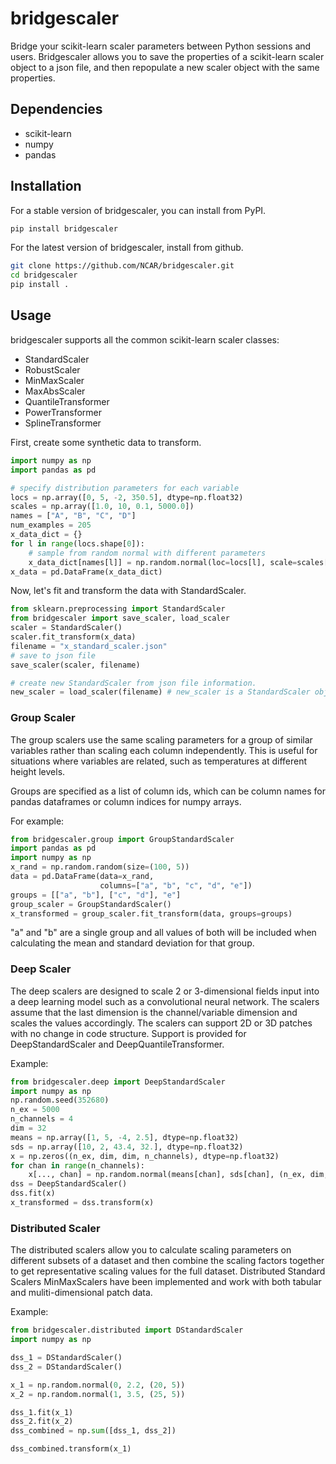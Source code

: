 # bridgescaler
Bridge your scikit-learn scaler parameters between Python sessions and users.
Bridgescaler allows you to save the properties of a scikit-learn scaler object
to a json file, and then repopulate a new scaler object with the same properties.


## Dependencies
* scikit-learn
* numpy
* pandas

## Installation
For a stable version of bridgescaler, you can install from PyPI.
```bash
pip install bridgescaler
```

For the latest version of bridgescaler, install from github.
```bash
git clone https://github.com/NCAR/bridgescaler.git
cd bridgescaler
pip install .
```

## Usage
bridgescaler supports all the common scikit-learn scaler classes:
* StandardScaler
* RobustScaler
* MinMaxScaler
* MaxAbsScaler
* QuantileTransformer
* PowerTransformer
* SplineTransformer

First, create some synthetic data to transform.
```python
import numpy as np
import pandas as pd

# specify distribution parameters for each variable
locs = np.array([0, 5, -2, 350.5], dtype=np.float32)
scales = np.array([1.0, 10, 0.1, 5000.0])
names = ["A", "B", "C", "D"]
num_examples = 205
x_data_dict = {}
for l in range(locs.shape[0]):
    # sample from random normal with different parameters
    x_data_dict[names[l]] = np.random.normal(loc=locs[l], scale=scales[l], size=num_examples)
x_data = pd.DataFrame(x_data_dict)
```

Now, let's fit and transform the data with StandardScaler.
```python
from sklearn.preprocessing import StandardScaler
from bridgescaler import save_scaler, load_scaler
scaler = StandardScaler()
scaler.fit_transform(x_data)
filename = "x_standard_scaler.json"
# save to json file
save_scaler(scaler, filename)

# create new StandardScaler from json file information.
new_scaler = load_scaler(filename) # new_scaler is a StandardScaler object
```

### Group Scaler
The group scalers use the same scaling parameters for a group of similar
variables rather than scaling each column independently. This is useful for situations where variables are related, 
such as temperatures at different height levels.

Groups are specified as a list of column ids, which can be column names for pandas dataframes or column indices
for numpy arrays.

For example:
```python
from bridgescaler.group import GroupStandardScaler
import pandas as pd
import numpy as np
x_rand = np.random.random(size=(100, 5))
data = pd.DataFrame(data=x_rand, 
                    columns=["a", "b", "c", "d", "e"])
groups = [["a", "b"], ["c", "d"], "e"]
group_scaler = GroupStandardScaler()
x_transformed = group_scaler.fit_transform(data, groups=groups)
```

"a" and "b" are a single group and all values of both will be included when calculating the mean and standard 
deviation for that group.

### Deep Scaler
The deep scalers are designed to scale 2 or 3-dimensional fields input into a 
deep learning model such as a convolutional neural network. The scalers assume
that the last dimension is the channel/variable dimension and scales the values accordingly.
The scalers can support 2D or 3D patches with no change in code structure. Support is provided for
DeepStandardScaler and DeepQuantileTransformer.

Example:
```python
from bridgescaler.deep import DeepStandardScaler
import numpy as np
np.random.seed(352680)
n_ex = 5000
n_channels = 4
dim = 32
means = np.array([1, 5, -4, 2.5], dtype=np.float32)
sds = np.array([10, 2, 43.4, 32.], dtype=np.float32)
x = np.zeros((n_ex, dim, dim, n_channels), dtype=np.float32)
for chan in range(n_channels):
    x[..., chan] = np.random.normal(means[chan], sds[chan], (n_ex, dim, dim))
dss = DeepStandardScaler()
dss.fit(x)
x_transformed = dss.transform(x)
```

### Distributed Scaler
The distributed scalers allow you to calculate scaling
parameters on different subsets of a dataset and then combine the scaling factors
together to get representative scaling values for the full dataset. Distributed
Standard Scalers MinMaxScalers have been implemented and work with both tabular
and muliti-dimensional patch data.

Example:
```python
from bridgescaler.distributed import DStandardScaler
import numpy as np

dss_1 = DStandardScaler()
dss_2 = DStandardScaler()

x_1 = np.random.normal(0, 2.2, (20, 5))
x_2 = np.random.normal(1, 3.5, (25, 5))

dss_1.fit(x_1)
dss_2.fit(x_2)
dss_combined = np.sum([dss_1, dss_2])

dss_combined.transform(x_1)

```